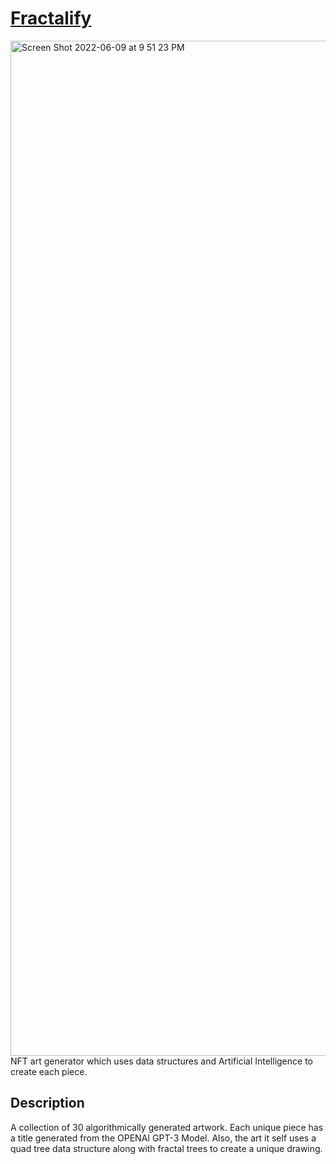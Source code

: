 # [Fractalify](https://fractal-13103.web.app/)

<img width="1624" alt="Screen Shot 2022-06-09 at 9 51 23 PM" src="https://user-images.githubusercontent.com/67920321/172974238-4981a4a8-6761-4c72-905e-440998e20ee3.png">
NFT art generator which uses data structures and Artificial Intelligence to create each piece.

## Description
A collection of 30 algorithmically generated artwork. Each unique piece has a title generated from the OPENAI GPT-3 Model. Also, the art it self uses a quad tree data structure along with fractal trees to create a unique drawing.
